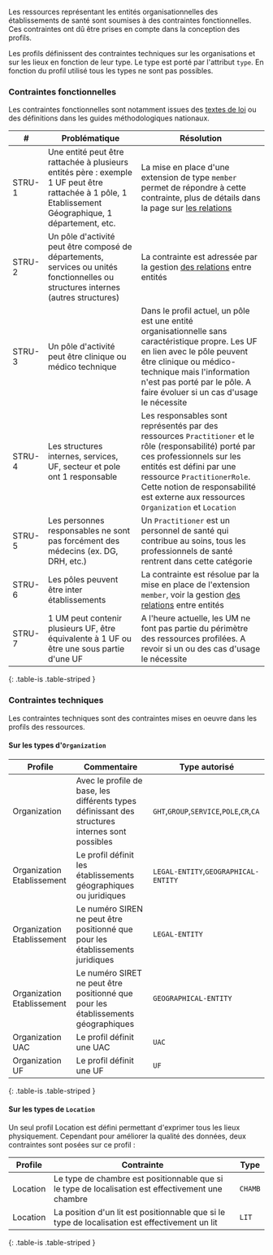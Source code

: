 Les ressources représentant les entités organisationnelles des établissements de santé sont soumises à des contraintes fonctionnelles. Ces contraintes ont dû être prises en compte dans la conception des profils.

Les profils définissent des contraintes techniques sur les organisations et sur les lieux en fonction de leur type.
Le type est porté par l'attribut `type`. En fonction du profil utilisé tous les types ne sont pas possibles.

### Contraintes fonctionnelles
Les contraintes fonctionnelles sont notamment issues des [textes de loi](structure_ref_loi.html) ou des définitions dans les guides méthodologiques nationaux.

|#|Problématique|Résolution|
|-------|-------|------------|
|STRU-1|Une entité peut être rattachée à plusieurs entités père : exemple 1 UF peut être rattachée à 1 pôle, 1 Etablissement Géographique, 1 département, etc.|La mise en place d'une extension de type `member` permet de répondre à cette contrainte, plus de détails dans la page sur [les relations](structure_relations.html)|
|STRU-2|Un pôle d'activité peut être composé de départements, services ou unités fonctionnelles ou structures internes (autres structures)|La contrainte est adressée par la gestion [des relations](structure_relations.html) entre entités|
|STRU-3|Un pôle d'activité peut être clinique ou médico technique|Dans le profil actuel, un pôle est une entité organisationnelle sans caractéristique propre. Les UF en lien avec le pôle peuvent être clinique ou médico-technique mais l'information n'est pas porté par le pôle. A faire évoluer si un cas d'usage le nécessite|
|STRU-4|Les structures internes, services, UF, secteur et pole ont 1 responsable|Les responsables sont représentés par des ressources `Practitioner` et le rôle (responsabilité) porté par ces professionnels sur les entités est défini par une ressource `PractitionerRole`. Cette notion de responsabilité est externe aux ressources `Organization` et `Location`|
|STRU-5|Les personnes responsables ne sont pas forcément des médecins (ex. DG, DRH, etc.)|Un `Practitioner` est un personnel de santé qui contribue au soins, tous les professionnels de santé rentrent dans cette catégorie|
|STRU-6|Les pôles peuvent être inter établissements|La contrainte est résolue par la mise en place de l'extension `member`, voir la gestion [des relations](structure_relations.html) entre entités|
|STRU-7|1 UM peut contenir plusieurs UF, être équivalente à 1 UF ou être une sous partie d'une UF|A l'heure actuelle, les UM ne font pas partie du périmètre des ressources profilées. A revoir si un ou des cas d'usage le nécessite|
{: .table-is .table-striped }

### Contraintes techniques 
Les contraintes techniques sont des contraintes mises en oeuvre dans les profils des ressources.

#### Sur les types d'`Organization`

|Profile|Commentaire|Type autorisé|
|-------|-------------|-----------|
|Organization|Avec le profile de base, les différents types définissant des structures internes sont possibles|`GHT`,`GROUP`,`SERVICE`,`POLE`,`CR`,`CA`|
|Organization Etablissement|Le profil définit les établissements géographiques ou juridiques|`LEGAL-ENTITY`,`GEOGRAPHICAL-ENTITY`|
|Organization Etablissement|Le numéro SIREN ne peut être positionné que pour les établissements juridiques|`LEGAL-ENTITY`|
|Organization Etablissement|Le numéro SIRET ne peut être positionné que pour les établissements géographiques|`GEOGRAPHICAL-ENTITY`|
|Organization UAC|Le profil définit une UAC|`UAC`|
|Organization UF|Le profil définit une UF|`UF`|
{: .table-is .table-striped }

#### Sur les types de `Location`

Un seul profil Location est défini permettant d'exprimer tous les lieux physiquement. Cependant pour améliorer la qualité des données, deux contraintes sont posées sur ce profil :

|Profile|Contrainte|Type|
|-------|-------------|---|
|Location|Le type de chambre est positionnable que si le type de localisation est effectivement une chambre|`CHAMB`|
|Location|La position d'un lit est positionnable que si le type de localisation est effectivement un lit|`LIT`|
{: .table-is .table-striped }

